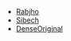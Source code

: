 - [Rabjho](https://github.com/DenseOriginal)
- [Sibech](https://github.com/Sibech)
- [DenseOriginal](https://github.com/DenseOriginal)
